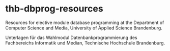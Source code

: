 # thb-dbprog-resources

Resources for elective module database programming at the Department of Computer Science and Media, University of Applied Science Brandenburg.

Unterlagen für das Wahlmodul Datenbankprogrammierung des Fachbereichs Informatik und Median, Technische Hochschule Brandenburg.
